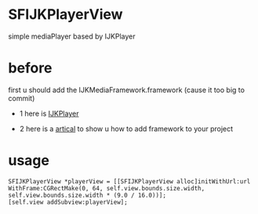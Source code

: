 # SFIJKPlayerView
simple mediaPlayer based by IJKPlayer
# before
first u should add the IJKMediaFramework.framework (cause it too big to commit)
* 1 here is [IJKPlayer](https://github.com/Bilibili/ijkplayer)

* 2 here is a [artical](http://blog.csdn.net/levilly/article/details/52151095) to show u how to add framework to your project  

# usage
    SFIJKPlayerView *playerView = [[SFIJKPlayerView alloc]initWithUrl:url WithFrame:CGRectMake(0, 64, self.view.bounds.size.width, self.view.bounds.size.width * (9.0 / 16.0))];
    [self.view addSubview:playerView];

